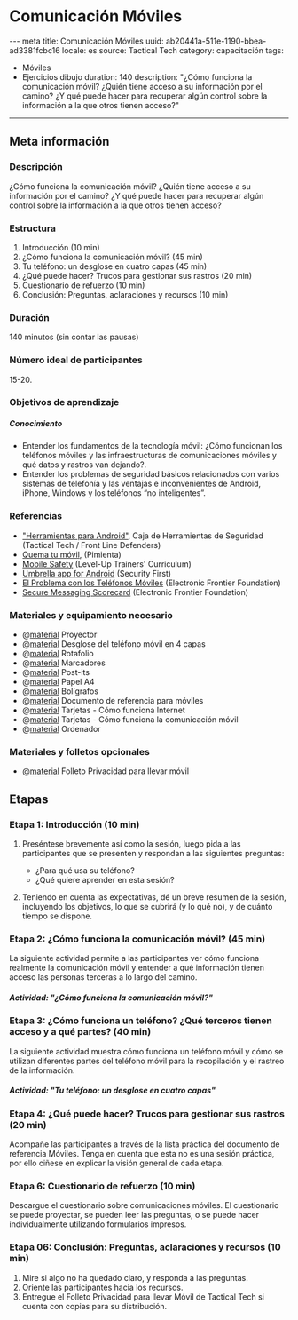 # Comunicación Móviles
--- meta
title:  Comunicación Móviles
uuid: ab20441a-511e-1190-bbea-ad3381fcbc16
locale: es
source: Tactical Tech
category: capacitación
tags:
   - Móviles
   - Ejercicios dibujo
duration:  140
description: "¿Cómo funciona la comunicación móvil? ¿Quién tiene acceso a su información por el camino? ¿Y qué puede hacer para recuperar algún control sobre la información a la que otros tienen acceso?"
---

## Meta información

### Descripción
¿Cómo funciona la comunicación móvil? ¿Quién tiene acceso a su información por el camino? ¿Y qué puede hacer para recuperar algún control sobre la información a la que otros tienen acceso?

### Estructura
1. Introducción (10 min)
2. ¿Cómo funciona la comunicación móvil? (45 min)
3. Tu teléfono: un desglose en cuatro capas (45 min)
4. ¿Qué puede hacer? Trucos para gestionar sus rastros (20 min)
5. Cuestionario de refuerzo (10 min)
6. Conclusión: Preguntas, aclaraciones y recursos (10 min)

### Duración
140 minutos (sin contar las pausas)

### Número ideal de participantes
15-20.

### Objetivos de aprendizaje
##### Conocimiento
- Entender los fundamentos de la tecnología móvil: ¿Cómo funcionan los teléfonos móviles y las infraestructuras de comunicaciones móviles y qué datos y rastros van dejando?.
- Entender los problemas de seguridad básicos relacionados con varios sistemas de telefonía y las ventajas e inconvenientes de Android, iPhone, Windows y los teléfonos “no inteligentes”.


### Referencias
- ["Herramientas para Android"](https://securityinabox.org/es/android/), Caja de Herramientas de Seguridad (Tactical Tech / Front Line Defenders)
- [Quema tu móvil](https://quematumovil.pimienta.org/), (Pimienta)
- [Mobile Safety](https://www.level-up.cc/curriculum/mobile-safety/) (Level-Up Trainers' Curriculum)
- [Umbrella app for Android](https://play.google.com/store/apps/details?id=org.secfirst.umbrella&hl=en) (Security First)
- [El Problema con los Teléfonos Móviles](https://ssd.eff.org/es/module/el-problema-con-los-tel%C3%A9fonos-m%C3%B3viles) (Electronic Frontier Foundation)
- [Secure Messaging Scorecard](https://www.eff.org/secure-messaging-scorecard) (Electronic Frontier Foundation)

### Materiales y equipamiento necesario
- @[material]() Proyector
- @[material]() Desglose del teléfono móvil en 4 capas
- @[material]() Rotafolio
- @[material]() Marcadores
- @[material]() Post-its
- @[material]() Papel A4
- @[material]() Bolígrafos
- @[material]() Documento de referencia para móviles
- @[material]() Tarjetas - Cómo funciona Internet
- @[material]() Tarjetas - Cómo funciona la comunicación móvil
- @[material]() Ordenador

### Materiales y folletos opcionales
- @[material]() Folleto Privacidad para llevar móvil


## Etapas

### Etapa 1: Introducción (10 min)
1. Preséntese brevemente así como la sesión, luego pida a las participantes que se presenten y respondan a las siguientes preguntas:
	- ¿Para qué usa su teléfono?
	- ¿Qué quiere aprender en esta sesión?

2. Teniendo en cuenta las expectativas, dé un breve resumen de la sesión, incluyendo los objetivos, lo que se cubrirá (y lo qué no), y de cuánto tiempo se dispone.

### Etapa 2: ¿Cómo funciona la comunicación móvil? (45 min)
La siguiente actividad permite a las participantes ver cómo funciona realmente la comunicación móvil y entender a qué información tienen acceso las personas terceras a lo largo del camino.

##### Actividad: "¿Cómo funciona la comunicación móvil?"



### Etapa 3: ¿Cómo funciona un teléfono? ¿Qué terceros tienen acceso y a qué partes? (40 min)
La siguiente actividad muestra cómo funciona un teléfono móvil y cómo se utilizan diferentes partes del teléfono móvil para la recopilación y el rastreo de la información.

##### Actividad: "Tu teléfono: un desglose en cuatro capas"


### Etapa 4: ¿Qué puede hacer? Trucos para gestionar sus rastros (20 min)
Acompañe las participantes a través de la lista práctica del documento de referencia Móviles. Tenga en cuenta que esta no es una sesión práctica, por ello ciñese en explicar la visión general de cada etapa.

### Etapa 6: Cuestionario de refuerzo (10 min)
Descargue el cuestionario sobre comunicaciones móviles. El cuestionario se puede proyectar, se pueden leer las preguntas, o se puede hacer individualmente utilizando formularios impresos.


### Etapa 06: Conclusión: Preguntas, aclaraciones y recursos (10 min)
1. Mire si algo no ha quedado claro, y responda a las preguntas.
2. Oriente las participantes hacia los recursos.
3. Entregue el Folleto Privacidad para llevar Móvil de Tactical Tech si cuenta con copias para su distribución.
